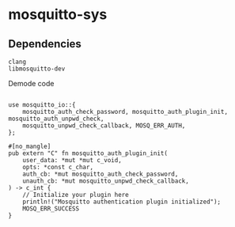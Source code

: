mosquitto-sys
=============

## Dependencies

`clang`  
`libmosquitto-dev`

Demode code 

```use std::os::raw::{c_char, c_int, c_void};

use mosquitto_io::{
    mosquitto_auth_check_password, mosquitto_auth_plugin_init, mosquitto_auth_unpwd_check,
    mosquitto_unpwd_check_callback, MOSQ_ERR_AUTH,
};

#[no_mangle]
pub extern "C" fn mosquitto_auth_plugin_init(
    user_data: *mut *mut c_void,
    opts: *const c_char,
    auth_cb: *mut mosquitto_auth_check_password,
    unauth_cb: *mut mosquitto_unpwd_check_callback,
) -> c_int {
    // Initialize your plugin here
    println!("Mosquitto authentication plugin initialized");
    MOSQ_ERR_SUCCESS
}
```
